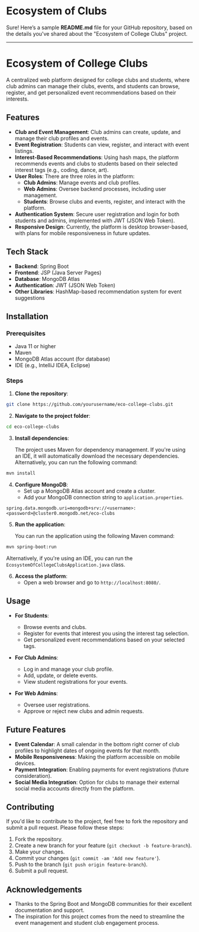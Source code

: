 # Ecosystem of Clubs
Sure! Here’s a sample **README.md** file for your GitHub repository, based on the details you've shared about the "Ecosystem of College Clubs" project.

---

# Ecosystem of College Clubs

A centralized web platform designed for college clubs and students, where club admins can manage their clubs, events, and students can browse, register, and get personalized event recommendations based on their interests.

## Features

- **Club and Event Management**: Club admins can create, update, and manage their club profiles and events.
- **Event Registration**: Students can view, register, and interact with event listings.
- **Interest-Based Recommendations**: Using hash maps, the platform recommends events and clubs to students based on their selected interest tags (e.g., coding, dance, art).
- **User Roles**: There are three roles in the platform:
  - **Club Admins**: Manage events and club profiles.
  - **Web Admins**: Oversee backend processes, including user management.
  - **Students**: Browse clubs and events, register, and interact with the platform.
- **Authentication System**: Secure user registration and login for both students and admins, implemented with JWT (JSON Web Token).
- **Responsive Design**: Currently, the platform is desktop browser-based, with plans for mobile responsiveness in future updates.

## Tech Stack

- **Backend**: Spring Boot
- **Frontend**: JSP (Java Server Pages)
- **Database**: MongoDB Atlas
- **Authentication**: JWT (JSON Web Token)
- **Other Libraries**: HashMap-based recommendation system for event suggestions

## Installation

### Prerequisites

- Java 11 or higher
- Maven
- MongoDB Atlas account (for database)
- IDE (e.g., IntelliJ IDEA, Eclipse)

### Steps

1. **Clone the repository**:

```bash
git clone https://github.com/yourusername/eco-college-clubs.git
```

2. **Navigate to the project folder**:

```bash
cd eco-college-clubs
```

3. **Install dependencies**:

   The project uses Maven for dependency management. If you're using an IDE, it will automatically download the necessary dependencies. Alternatively, you can run the following command:

```bash
mvn install
```

4. **Configure MongoDB**:
   - Set up a MongoDB Atlas account and create a cluster.
   - Add your MongoDB connection string to `application.properties`.

```properties
spring.data.mongodb.uri=mongodb+srv://<username>:<password>@cluster0.mongodb.net/eco-clubs
```

5. **Run the application**:

   You can run the application using the following Maven command:

```bash
mvn spring-boot:run
```

   Alternatively, if you're using an IDE, you can run the `EcosystemOfCollegeClubsApplication.java` class.

6. **Access the platform**:
   - Open a web browser and go to `http://localhost:8080/`.

## Usage

- **For Students**: 
  - Browse events and clubs.
  - Register for events that interest you using the interest tag selection.
  - Get personalized event recommendations based on your selected tags.

- **For Club Admins**: 
  - Log in and manage your club profile.
  - Add, update, or delete events.
  - View student registrations for your events.

- **For Web Admins**: 
  - Oversee user registrations.
  - Approve or reject new clubs and admin requests.

## Future Features

- **Event Calendar**: A small calendar in the bottom right corner of club profiles to highlight dates of ongoing events for that month.
- **Mobile Responsiveness**: Making the platform accessible on mobile devices.
- **Payment Integration**: Enabling payments for event registrations (future consideration).
- **Social Media Integration**: Option for clubs to manage their external social media accounts directly from the platform.

## Contributing

If you'd like to contribute to the project, feel free to fork the repository and submit a pull request. Please follow these steps:

1. Fork the repository.
2. Create a new branch for your feature (`git checkout -b feature-branch`).
3. Make your changes.
4. Commit your changes (`git commit -am 'Add new feature'`).
5. Push to the branch (`git push origin feature-branch`).
6. Submit a pull request.

## Acknowledgements

- Thanks to the Spring Boot and MongoDB communities for their excellent documentation and support.
- The inspiration for this project comes from the need to streamline the event management and student club engagement process.
